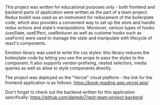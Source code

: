 This project was written for educational purposes only - both frontend and backend parts of application were written as the part of a team project.
Redux toolkit was used as an instrument for reducement of the boilerplate code, which also provides a convenient way to set up the store and handle redux actions and state's manipulations. Moreover, various types of hooks (useState, useEffect, useReducer as well as custome hooks such as useForm) were used to manage the state and manipulate with lifecycle of react's components.

Emotion library was used to write the css styles: this library reduces the boilerplate code by letting you use the props to pass the styles to the component. It also supports vendor-prefixing, nested selectors, media queries as well as allow to style components directly.

The project was deployed on the "Vercel" cloud platform - the link for the frontend application is as follows:
https://book-reading-app.vercel.app/

Don't forget to check out the backend written for this application specifically:
https://github.com/dairedo7/goit-team-project-backend
